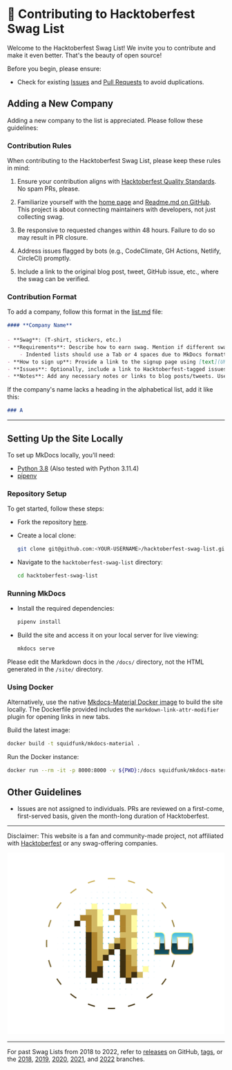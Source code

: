 # 🌟 Contributing to Hacktoberfest Swag List

Welcome to the Hacktoberfest Swag List! We invite you to contribute and make it even better. That's the beauty of open source!

Before you begin, please ensure:

- Check for existing [Issues](https://github.com/crweiner/hacktoberfest-swag-list/issues) and [Pull Requests](https://github.com/crweiner/hacktoberfest-swag-list/pulls) to avoid duplications.

## Adding a New Company

Adding a new company to the list is appreciated. Please follow these guidelines:

### Contribution Rules

When contributing to the Hacktoberfest Swag List, please keep these rules in mind:

1. Ensure your contribution aligns with [Hacktoberfest Quality Standards](https://hacktoberfest.com/participation). No spam PRs, please.

2. Familiarize yourself with the [home page](index.md) and [Readme.md on GitHub](https://github.com/crweiner/hacktoberfest-swag-list/blob/master/README.md). This project is about connecting maintainers with developers, not just collecting swag.

3. Be responsive to requested changes within 48 hours. Failure to do so may result in PR closure.

4. Address issues flagged by bots (e.g., CodeClimate, GH Actions, Netlify, CircleCI) promptly.

5. Include a link to the original blog post, tweet, GitHub issue, etc., where the swag can be verified.

### Contribution Format

To add a company, follow this format in the [list.md](/docs/list.md) file:

```markdown
#### **Company Name**

- **Swag**: (T-shirt, stickers, etc.)
- **Requirements**: Describe how to earn swag. Mention if different swag items have varied requirements.
    - Indented lists should use a Tab or 4 spaces due to MkDocs formatting.
- **How to sign up**: Provide a link to the signup page using [text](URL).
- **Issues**: Optionally, include a link to Hacktoberfest-tagged issues.
- **Notes**: Add any necessary notes or links to blog posts/tweets. Use "N/A" if not applicable.
```

If the company's name lacks a heading in the alphabetical list, add it like this:

```markdown
### A
```

---

## Setting Up the Site Locally

To set up MkDocs locally, you'll need:

- [Python 3.8](https://www.python.org/downloads/release/python-380/) (Also tested with Python 3.11.4)
- [pipenv](https://pypi.org/project/pipenv/)

### Repository Setup

To get started, follow these steps:

- Fork the repository [here](https://github.com/crweiner/hacktoberfest-swag-list/fork).

- Create a local clone:

  ```bash
  git clone git@github.com:<YOUR-USERNAME>/hacktoberfest-swag-list.git
  ```

- Navigate to the `hacktoberfest-swag-list` directory:

  ```bash
  cd hacktoberfest-swag-list
  ```

### Running MkDocs

- Install the required dependencies:

  ```bash
  pipenv install
  ```

- Build the site and access it on your local server for live viewing:

  ```bash
  mkdocs serve
  ```

Please edit the Markdown docs in the `/docs/` directory, not the HTML generated in the `/site/` directory.

### Using Docker

Alternatively, use the native [Mkdocs-Material Docker image](https://hub.docker.com/r/squidfunk/mkdocs-material) to build the site locally. The Dockerfile provided includes the `markdown-link-attr-modifier` plugin for opening links in new tabs.

Build the latest image:

```bash
docker build -t squidfunk/mkdocs-material .
```

Run the Docker instance:

```bash
docker run --rm -it -p 8000:8000 -v ${PWD}:/docs squidfunk/mkdocs-material
```

## Other Guidelines

- Issues are not assigned to individuals. PRs are reviewed on a first-come, first-served basis, given the month-long duration of Hacktoberfest.

---

Disclaimer: This website is a fan and community-made project, not affiliated with [Hacktoberfest](https://hacktoberfest.digitalocean.com/) or any swag-offering companies.

![Presented by DigitalOcean](img/hf10_icon_fcd_rgb.png)

---

For past Swag Lists from 2018 to 2022, refer to [releases](https://github.com/crweiner/hacktoberfest-swag-list/releases) on GitHub, [tags](https://github.com/crweiner/hacktoberfest-swag-list/tags), or the [2018](https://github.com/crweiner/hacktoberfest-swag-list/tree/2018), [2019](https://github.com/crweiner/hacktoberfest-swag-list/tree/2019), [2020](https://github.com/crweiner/hacktoberfest-swag-list/tree/2020), [2021](https://github.com/crweiner/hacktoberfest-swag-list/tree/2021), and [2022](https://github.com/crweiner/hacktoberfest-swag-list/tree/2022) branches.
